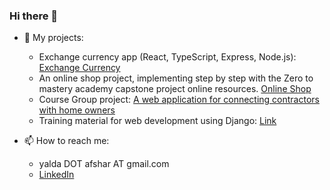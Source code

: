 ### Hi there 👋
- 🔭 My projects:
  - Exchange currency app (React, TypeScript, Express, Node.js): [Exchange Currency](https://github.com/yaldaafshar/Exchange-Currency/tree/main)
  - An online shop project, implementing step by step with the Zero to mastery academy capstone project online resources. [Online Shop](https://github.com/yaldaafshar/OnlineShop)
  - Course Group project: [A web application for connecting contractors with home owners](https://github.com/yaldaafshar/teamwork)
  - Training material for web development using Django: [Link](https://github.com/yaldaafshar/onboarding/blob/training/training%20material.md)

- 📫 How to reach me: 
  - yalda DOT afshar AT gmail.com
  - [LinkedIn](https://www.linkedin.com/in/yalda-afshar-823a60a7/)

